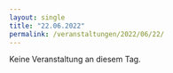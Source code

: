 ```yaml
---
layout: single
title: "22.06.2022"
permalink: /veranstaltungen/2022/06/22/
---
```


Keine Veranstaltung an diesem Tag.
